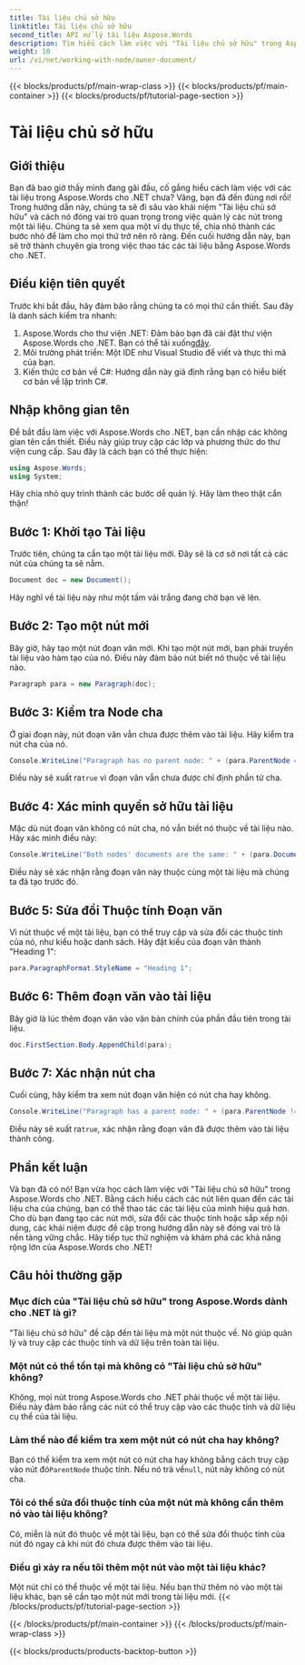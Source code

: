 ```yaml
---
title: Tài liệu chủ sở hữu
linktitle: Tài liệu chủ sở hữu
second_title: API xử lý tài liệu Aspose.Words
description: Tìm hiểu cách làm việc với "Tài liệu chủ sở hữu" trong Aspose.Words cho .NET. Hướng dẫn từng bước này bao gồm việc tạo và thao tác các nút trong tài liệu.
weight: 10
url: /vi/net/working-with-node/owner-document/
---
```


{{< blocks/products/pf/main-wrap-class >}}
{{< blocks/products/pf/main-container >}}
{{< blocks/products/pf/tutorial-page-section >}}

# Tài liệu chủ sở hữu

## Giới thiệu

Bạn đã bao giờ thấy mình đang gãi đầu, cố gắng hiểu cách làm việc với các tài liệu trong Aspose.Words cho .NET chưa? Vâng, bạn đã đến đúng nơi rồi! Trong hướng dẫn này, chúng ta sẽ đi sâu vào khái niệm "Tài liệu chủ sở hữu" và cách nó đóng vai trò quan trọng trong việc quản lý các nút trong một tài liệu. Chúng ta sẽ xem qua một ví dụ thực tế, chia nhỏ thành các bước nhỏ để làm cho mọi thứ trở nên rõ ràng. Đến cuối hướng dẫn này, bạn sẽ trở thành chuyên gia trong việc thao tác các tài liệu bằng Aspose.Words cho .NET.

## Điều kiện tiên quyết

Trước khi bắt đầu, hãy đảm bảo rằng chúng ta có mọi thứ cần thiết. Sau đây là danh sách kiểm tra nhanh:

1.  Aspose.Words cho thư viện .NET: Đảm bảo bạn đã cài đặt thư viện Aspose.Words cho .NET. Bạn có thể tải xuống[đây](https://releases.aspose.com/words/net/).
2. Môi trường phát triển: Một IDE như Visual Studio để viết và thực thi mã của bạn.
3. Kiến thức cơ bản về C#: Hướng dẫn này giả định rằng bạn có hiểu biết cơ bản về lập trình C#.

## Nhập không gian tên

Để bắt đầu làm việc với Aspose.Words cho .NET, bạn cần nhập các không gian tên cần thiết. Điều này giúp truy cập các lớp và phương thức do thư viện cung cấp. Sau đây là cách bạn có thể thực hiện:

```csharp
using Aspose.Words;
using System;
```

Hãy chia nhỏ quy trình thành các bước dễ quản lý. Hãy làm theo thật cẩn thận!

## Bước 1: Khởi tạo Tài liệu

Trước tiên, chúng ta cần tạo một tài liệu mới. Đây sẽ là cơ sở nơi tất cả các nút của chúng ta sẽ nằm.

```csharp
Document doc = new Document();
```

Hãy nghĩ về tài liệu này như một tấm vải trắng đang chờ bạn vẽ lên.

## Bước 2: Tạo một nút mới

Bây giờ, hãy tạo một nút đoạn văn mới. Khi tạo một nút mới, bạn phải truyền tài liệu vào hàm tạo của nó. Điều này đảm bảo nút biết nó thuộc về tài liệu nào.

```csharp
Paragraph para = new Paragraph(doc);
```

## Bước 3: Kiểm tra Node cha

Ở giai đoạn này, nút đoạn văn vẫn chưa được thêm vào tài liệu. Hãy kiểm tra nút cha của nó.

```csharp
Console.WriteLine("Paragraph has no parent node: " + (para.ParentNode == null));
```

 Điều này sẽ xuất ra`true` vì đoạn văn vẫn chưa được chỉ định phần tử cha.

## Bước 4: Xác minh quyền sở hữu tài liệu

Mặc dù nút đoạn văn không có nút cha, nó vẫn biết nó thuộc về tài liệu nào. Hãy xác minh điều này:

```csharp
Console.WriteLine("Both nodes' documents are the same: " + (para.Document == doc));
```

Điều này sẽ xác nhận rằng đoạn văn này thuộc cùng một tài liệu mà chúng ta đã tạo trước đó.

## Bước 5: Sửa đổi Thuộc tính Đoạn văn

Vì nút thuộc về một tài liệu, bạn có thể truy cập và sửa đổi các thuộc tính của nó, như kiểu hoặc danh sách. Hãy đặt kiểu của đoạn văn thành "Heading 1":

```csharp
para.ParagraphFormat.StyleName = "Heading 1";
```

## Bước 6: Thêm đoạn văn vào tài liệu

Bây giờ là lúc thêm đoạn văn vào văn bản chính của phần đầu tiên trong tài liệu.

```csharp
doc.FirstSection.Body.AppendChild(para);
```

## Bước 7: Xác nhận nút cha

Cuối cùng, hãy kiểm tra xem nút đoạn văn hiện có nút cha hay không.

```csharp
Console.WriteLine("Paragraph has a parent node: " + (para.ParentNode != null));
```

 Điều này sẽ xuất ra`true`, xác nhận rằng đoạn văn đã được thêm vào tài liệu thành công.

## Phần kết luận

Và bạn đã có nó! Bạn vừa học cách làm việc với "Tài liệu chủ sở hữu" trong Aspose.Words cho .NET. Bằng cách hiểu cách các nút liên quan đến các tài liệu cha của chúng, bạn có thể thao tác các tài liệu của mình hiệu quả hơn. Cho dù bạn đang tạo các nút mới, sửa đổi các thuộc tính hoặc sắp xếp nội dung, các khái niệm được đề cập trong hướng dẫn này sẽ đóng vai trò là nền tảng vững chắc. Hãy tiếp tục thử nghiệm và khám phá các khả năng rộng lớn của Aspose.Words cho .NET!

## Câu hỏi thường gặp

### Mục đích của "Tài liệu chủ sở hữu" trong Aspose.Words dành cho .NET là gì?  
"Tài liệu chủ sở hữu" đề cập đến tài liệu mà một nút thuộc về. Nó giúp quản lý và truy cập các thuộc tính và dữ liệu trên toàn tài liệu.

### Một nút có thể tồn tại mà không có "Tài liệu chủ sở hữu" không?  
Không, mọi nút trong Aspose.Words cho .NET phải thuộc về một tài liệu. Điều này đảm bảo rằng các nút có thể truy cập vào các thuộc tính và dữ liệu cụ thể của tài liệu.

### Làm thế nào để kiểm tra xem một nút có nút cha hay không?  
Bạn có thể kiểm tra xem một nút có nút cha hay không bằng cách truy cập vào nút đó`ParentNode` thuộc tính. Nếu nó trả về`null`, nút này không có nút cha.

### Tôi có thể sửa đổi thuộc tính của một nút mà không cần thêm nó vào tài liệu không?  
Có, miễn là nút đó thuộc về một tài liệu, bạn có thể sửa đổi thuộc tính của nút đó ngay cả khi nút đó chưa được thêm vào tài liệu.

### Điều gì xảy ra nếu tôi thêm một nút vào một tài liệu khác?  
Một nút chỉ có thể thuộc về một tài liệu. Nếu bạn thử thêm nó vào một tài liệu khác, bạn sẽ cần tạo một nút mới trong tài liệu mới.
{{< /blocks/products/pf/tutorial-page-section >}}

{{< /blocks/products/pf/main-container >}}
{{< /blocks/products/pf/main-wrap-class >}}

{{< blocks/products/products-backtop-button >}}
